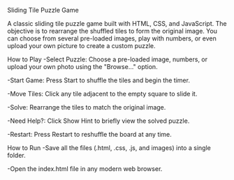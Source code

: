 Sliding Tile Puzzle Game

A classic sliding tile puzzle game built with HTML, CSS, and JavaScript. The objective is to rearrange the shuffled tiles to form the original image. You can choose from several pre-loaded images, play with numbers, or even upload your own picture to create a custom puzzle.

How to Play
-Select Puzzle: Choose a pre-loaded image, numbers, or upload your own photo using the "Browse..." option.

-Start Game: Press Start to shuffle the tiles and begin the timer.

-Move Tiles: Click any tile adjacent to the empty square to slide it.

-Solve: Rearrange the tiles to match the original image.

-Need Help?: Click Show Hint to briefly view the solved puzzle.

-Restart: Press Restart to reshuffle the board at any time.

How to Run
-Save all the files (.html, .css, .js, and images) into a single folder.

-Open the index.html file in any modern web browser.